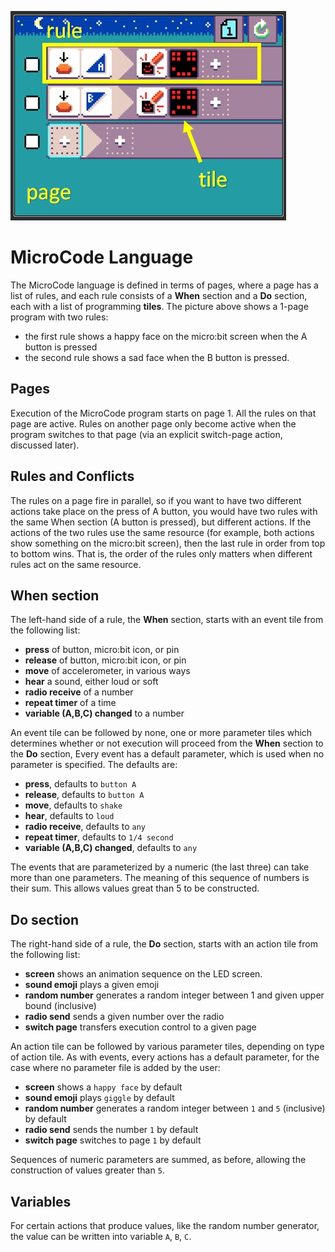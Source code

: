 ![Smiley Button MicroCode program](./images/rule.jpg)

# MicroCode Language

The MicroCode language is defined in terms of pages, where a page has a list of rules,
and each rule consists of a **When** section and a **Do** section, each with a list of programming
**tiles**. The picture above shows a 1-page program with two rules:

-   the first rule shows a happy face on the micro:bit screen when the A button is pressed
-   the second rule shows a sad face when the B button is pressed.

## Pages

Execution of the MicroCode program starts on page 1. All the rules on that page are active.
Rules on another page only become active when the program switches to that page
(via an explicit switch-page action, discussed later).

## Rules and Conflicts

The rules on a page fire in parallel, so if you want to have two different actions take place
on the press of A button, you would have two rules with the same When section (A button is pressed),
but different actions. If the actions of the two rules use the same resource (for example, both actions
show something on the micro:bit screen), then the last rule in order from top to bottom wins. That is,
the order of the rules only matters when different rules act on the same resource.

## When section

The left-hand side of a rule, the **When** section, starts with an
event tile from the following list:

-   **press** of button, micro:bit icon, or pin
-   **release** of button, micro:bit icon, or pin
-   **move** of accelerometer, in various ways
-   **hear** a sound, either loud or soft
-   **radio receive** of a number
-   **repeat timer** of a time
-   **variable (A,B,C) changed** to a number

An event tile can be followed by none, one or more parameter tiles which determines whether or not execution will proceed from the **When** section to the **Do** section, Every event has a default parameter, which is used when no parameter is specified. The defaults are:

-   **press**, defaults to `button A`
-   **release**, defaults to `button A`
-   **move**, defaults to `shake`
-   **hear**, defaults to `loud`
-   **radio receive**, defaults to `any`
-   **repeat timer**, defaults to `1/4 second`
-   **variable (A,B,C) changed**, defaults to `any`

The events that are parameterized by a numeric (the last three) can take more than one parameters. The meaning of this sequence
of numbers is their sum. This allows values great than 5 to be constructed.

## Do section

The right-hand side of a rule, the **Do** section, starts with an
action tile from the following list:

-   **screen** shows an animation sequence on the LED screen.
-   **sound emoji** plays a given emoji
-   **random number** generates a random integer between 1 and given upper bound (inclusive)
-   **radio send** sends a given number over the radio
-   **switch page** transfers execution control to a given page

An action tile can be followed by various parameter tiles, depending on type
of action tile. As with events, every actions has a default parameter, for the
case where no parameter file is added by the user:

-   **screen** shows a `happy face` by default
-   **sound emoji** plays `giggle` by default
-   **random number** generates a random integer between `1` and `5` (inclusive) by default
-   **radio send** sends the number `1` by default
-   **switch page** switches to page `1` by default

Sequences of numeric parameters are summed, as before, allowing the construction of values greater than `5`.

## Variables

For certain actions that produce values, like the random number generator, the value can be written into variable `A`, `B`, `C`.
